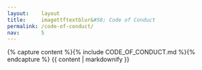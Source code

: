 ```yaml
---
layout:    layout
title:     imagettftextblur&#58; Code of Conduct
permalink: /code-of-conduct/
nav:       5
---
```


{% capture content %}{% include CODE_OF_CONDUCT.md %}{% endcapture %}
{{ content | markdownify }}
